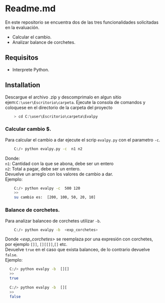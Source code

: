 # Readme.md
En este repositorio se encuentra dos de las tres funcionalidades solicitadas en la evaluación.
- Calcular el cambio. 
- Analizar balance de corchetes.

## Requisitos
- Interprete Python.

## Installation
Descargue el archivo .zip y descomprimalo en algun sitio  ejem:`C:\user\Escritorio\carpeta`.
Ejecute la consola de comandos y coloquese en el directorio de la carpeta del proyecto
```bash
    > cd C:\user\Escritorio\carpeta\Evalpy 
```
### Calcular cambio $.
Para calcular el cambio a dar ejecute el scrip `evalpy.py` con el parametro `-c`.
```bash
    C:/> python evalpy.py -c  n1 n2
```
Donde:\
`n1`: Cantidad con la que se abona, debe ser un entero\
`n2`: Total a pagar, debe ser un entero.\
Devuelve un arreglo con los valores de cambio a dar.\
Ejemplo:
```bash
    C:/> python evalpy -c  500 120
    >>
    su cambio es:  [200, 100, 50, 20, 10]
```

### Balance de corchetes.
Para analizar balanceo de corchetes utilizar `-b`.
```bash
    C:/> python evalpy -b  <exp_corchetes>
``` 
Donde *<exp_corchetes>* se reemplaza por una expresión con corchetes, por ejemplo `[]]`, `[][[]]`,`[]`  etc.\
Devuelve `true` en el caso que exista balanceo, de lo contrario devuelve `false`.\
Ejemplo:
```bash
  C:/> python evalpy -b  [][]
  >>
  true
  
  C:/> python evalpy -b  [][
  >>
  false
	
``` 
